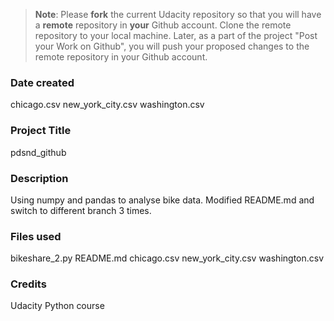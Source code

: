 >**Note**: Please **fork** the current Udacity repository so that you will have a **remote** repository in **your** Github account. Clone the remote repository to your local machine. Later, as a part of the project "Post your Work on Github", you will push your proposed changes to the remote repository in your Github account.

### Date created
chicago.csv
new_york_city.csv
washington.csv

### Project Title
pdsnd_github

### Description
Using numpy and pandas to analyse bike data. Modified README.md and switch to different branch 3 times.

### Files used
bikeshare_2.py
README.md
chicago.csv
new_york_city.csv
washington.csv

### Credits
Udacity Python course
